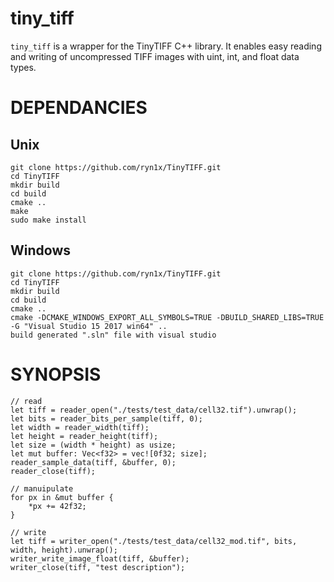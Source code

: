# tiny_tiff

`tiny_tiff` is a wrapper for the TinyTIFF C++ library. It enables easy reading and writing of
uncompressed TIFF images with uint, int, and float data types.

DEPENDANCIES
============

## Unix
```
git clone https://github.com/ryn1x/TinyTIFF.git
cd TinyTIFF
mkdir build
cd build
cmake ..
make
sudo make install
```

## Windows
```
git clone https://github.com/ryn1x/TinyTIFF.git
cd TinyTIFF
mkdir build
cd build
cmake ..
cmake -DCMAKE_WINDOWS_EXPORT_ALL_SYMBOLS=TRUE -DBUILD_SHARED_LIBS=TRUE -G "Visual Studio 15 2017 win64" ..
build generated ".sln" file with visual studio
```

SYNOPSIS
========

```
// read
let tiff = reader_open("./tests/test_data/cell32.tif").unwrap();
let bits = reader_bits_per_sample(tiff, 0);
let width = reader_width(tiff);
let height = reader_height(tiff);
let size = (width * height) as usize;
let mut buffer: Vec<f32> = vec![0f32; size];
reader_sample_data(tiff, &buffer, 0);
reader_close(tiff);

// manuipulate
for px in &mut buffer {
    *px += 42f32;
}

// write
let tiff = writer_open("./tests/test_data/cell32_mod.tif", bits, width, height).unwrap();
writer_write_image_float(tiff, &buffer);
writer_close(tiff, "test description");

